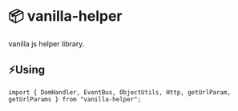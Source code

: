 # 📦 vanilla-helper

vanilla js helper library.


## ⚡Using 

```
import { DomHandler, EventBus, ObjectUtils, Http, getUrlParam, getUrlParams } from "vanilla-helper";
```
